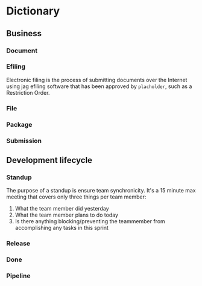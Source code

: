# Dictionary

## Business

### Document

### Efiling

Electronic filing is the process of submitting documents over the Internet using jag efiling software that has been approved by `placholder`, such as a Restriction Order.

### File

### Package

### Submission

## Development lifecycle

### Standup
The purpose of a standup is ensure team synchronicity.  It's a 15 minute max meeting that covers only three things per team member:

1. What the team member did yesterday
1. What the team member plans to do today
1. Is there anything blocking/preventing the teammember from accomplishing any tasks in this sprint

### Release

### Done

### Pipeline
